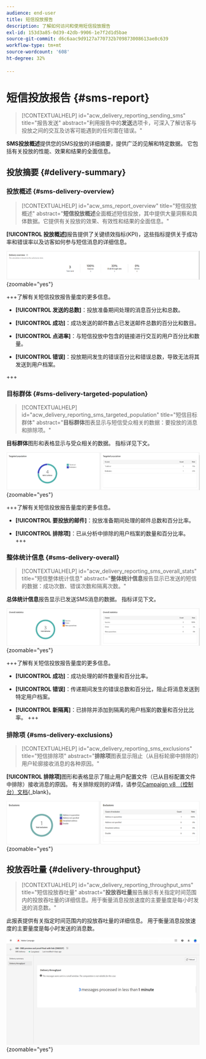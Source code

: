 ```yaml
---
audience: end-user
title: 短信投放报告
description: 了解如何访问和使用短信投放报告
exl-id: 153d3a85-0d39-42db-9906-1e7f2d1d5bae
source-git-commit: d6c6aac9d9127a770732b709873008613ae8c639
workflow-type: tm+mt
source-wordcount: '608'
ht-degree: 32%

---
```


# 短信投放报告 {#sms-report}

>[!CONTEXTUALHELP]
>id="acw_delivery_reporting_sending_sms"
>title="报告发送"
>abstract="利用报告中的&#x200B;**发送**&#x200B;选项卡，可深入了解访客与投放之间的交互及访客可能遇到的任何潜在错误。"

**SMS投放概述**&#x200B;提供您的SMS投放的详细摘要，提供广泛的见解和特定数据。 它包括有关投放的性能、效果和结果的全面信息。

## 投放摘要 {#delivery-summary}

### 投放概述 {#sms-delivery-overview}

>[!CONTEXTUALHELP]
>id="acw_sms_report_overview"
>title="短信投放概述"
>abstract="**短信投放概述**&#x200B;全面概述短信投放，其中提供大量洞察和具体数据。它提供有关投放的效果、有效性和结果的全面信息。"

**[!UICONTROL 投放概述]**&#x200B;报告提供了关键绩效指标(KPI)，这些指标提供关于成功率和错误率以及访客如何参与短信消息的详细信息。

![描述：该图像显示了投放概述报告，其中包括成功率、错误率和访客参与度等KPI。](assets/reporting_sms_3.png){zoomable="yes"}

+++了解有关短信投放报告量度的更多信息。

* **[!UICONTROL 发送的总数]**：投放准备期间处理的消息百分比和总数。

* **[!UICONTROL 成功]**：成功发送的邮件数占已发送邮件总数的百分比和数目。

* **[!UICONTROL 点进率]**：与短信投放中包含的链接进行交互的用户百分比和数量。

* **[!UICONTROL 错误]**：投放期间发生的错误百分比和错误总数，导致无法将其发送到用户档案。

+++

### 目标群体 {#sms-delivery-targeted-population}

>[!CONTEXTUALHELP]
>id="acw_delivery_reporting_sms_targeted_population"
>title="短信目标群体"
>abstract="**目标群体**&#x200B;图表显示与短信受众相关的数据：要投放的消息和排除项。"

**目标群体**&#x200B;图形和表格显示与受众相关的数据。 指标详见下文。

![描述：该图像显示了目标人口图和表，其中包含要投放的消息和排除项等量度。](assets/reporting_sms_4.png){zoomable="yes"}

+++了解有关短信投放报告量度的更多信息。

* **[!UICONTROL 要投放的邮件]**：投放准备期间处理的邮件总数和百分比率。

* **[!UICONTROL 排除项]**：已从分析中排除的用户档案的数量和百分比率。
+++

### 整体统计信息 {#sms-delivery-overall}

>[!CONTEXTUALHELP]
>id="acw_delivery_reporting_sms_overall_stats"
>title="短信整体统计信息"
>abstract="**整体统计信息**&#x200B;报告显示已发送的短信的数据：成功次数、错误次数和隔离次数。"

**总体统计信息**&#x200B;报告显示已发送SMS消息的数据。 指标详见下文。

![描述：该图像显示了“总体统计信息”报告，其中包括成功率、错误和隔离等度量。](assets/reporting_sms_5.png){zoomable="yes"}

+++了解有关短信投放报告量度的更多信息。

* **[!UICONTROL 成功]**：成功处理的邮件数量和百分比率。

* **[!UICONTROL 错误]**：传递期间发生的错误总数和百分比，阻止将消息发送到特定用户档案。

* **[!UICONTROL 新隔离]**：已排除并添加到隔离的用户档案的数量和百分比比率。
+++

### 排除项 {#sms-delivery-exclusions}

>[!CONTEXTUALHELP]
>id="acw_delivery_reporting_sms_exclusions"
>title="短信排除项"
>abstract="**排除项**&#x200B;图表显示阻止（从目标轮廓中排除的）用户轮廓接收消息的各种原因。"

**[!UICONTROL 排除项]**&#x200B;图形和表格显示了阻止用户配置文件（已从目标配置文件中排除）接收消息的原因。 有关排除规则的详情，请参见[Campaign v8 （控制台）文档](https://experienceleague.adobe.com/docs/campaign/campaign-v8/send/failures/delivery-failures.html#sms-quarantines){_blank}。

![描述：该图像显示了“排除项”图形和表，其中详细说明了将用户配置文件排除在接收消息之外的原因。](assets/reporting_sms_6.png){zoomable="yes"}

## 投放吞吐量 {#delivery-throughput}

>[!CONTEXTUALHELP]
>id="acw_delivery_reporting_throughput_sms"
>title="短信投放吞吐量"
>abstract="**投放吞吐量**&#x200B;报告展示有关指定时间范围内的投放吞吐量的详细信息。用于衡量消息投放速度的主要量度是每小时发送的消息数。"

此报表提供有关指定时间范围内的投放吞吐量的详细信息。 用于衡量消息投放速度的主要量度是每小时发送的消息数。

![描述：此图像显示“投放吞吐量”报告，其中包括指定时间范围内每小时发送的消息数等量度。](assets/reporting_sms_2.png){zoomable="yes"}